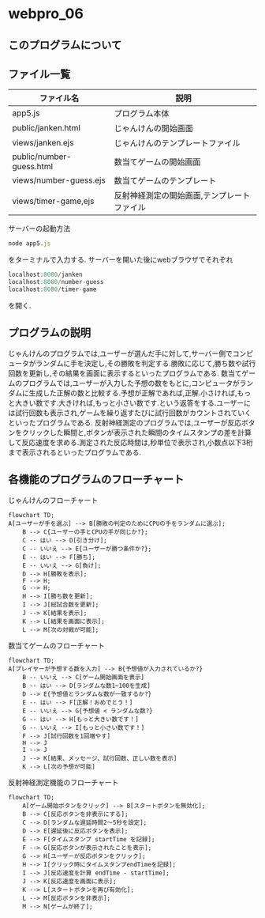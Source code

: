 # webpro_06
## このプログラムについて
## ファイル一覧
ファイル名 | 説明
-|-
app5.js | プログラム本体
public/janken.html | じゃんけんの開始画面
views/janken.ejs | じゃんけんのテンプレートファイル
public/number-guess.html | 数当てゲームの開始画面
views/number-guess.ejs | 数当てゲームのテンプレート
views/timer-game,ejs | 反射神経測定の開始画面,テンプレートファイル

サーバーの起動方法
```javascript
node app5.js
```
をターミナルで入力する.
サーバーを開いた後にwebブラウザでそれぞれ
```javascript
localhost:8080/janken
localhost:8080/number-guess
localhost:8080/timer-game
```
を開く.
## プログラムの説明
じゃんけんのプログラムでは,ユーザーが選んだ手に対して,サーバー側でコンピュータがランダムに手を決定し,その勝敗を判定する.勝敗に応じて,勝ち数や試行回数を更新し,その結果を画面に表示するといったプログラムである.
数当てゲームのプログラムでは,ユーザーが入力した予想の数をもとに,コンピュータがランダムに生成した正解の数と比較する.予想が正解であれば,正解.小さければ,もっと大きい数です.大きければ,もっと小さい数です.という返答をする.ユーザーには試行回数も表示され,ゲームを繰り返すたびに試行回数がカウントされていくといったプログラムである.
反射神経測定のプログラムでは,ユーザーが反応ボタンをクリックした瞬間と,ボタンが表示された瞬間のタイムスタンプの差を計算して反応速度を求める.測定された反応時間は,秒単位で表示され,小数点以下3桁まで表示されるといったプログラムである.
## 各機能のプログラムのフローチャート
じゃんけんのフローチャート
```mermaid
flowchart TD;
A[ユーザーが手を選ぶ] --> B[勝敗の判定のためにCPUの手をランダムに選ぶ];
    B --> C{ユーザーの手とCPUの手が同じか?};
    C -- はい --> D[引き分け];
    C -- いいえ --> E{ユーザーが勝つ条件か?};
    E -- はい --> F[勝ち];
    E -- いいえ --> G[負け];
    D --> H[勝敗を表示];
    F --> H;
    G --> H;
    H --> I[勝ち数を更新];
    I --> J[総試合数を更新];
    J --> K[結果を表示];
    K --> L[結果を画面に表示];
    L --> M[次の対戦が可能];
```
数当てゲームのフローチャート
```mermaid
flowchart TD;
A[プレイヤーが予想する数を入力] --> B{予想値が入力されているか?}
    B -- いいえ --> C[ゲーム開始画面を表示]
    B -- はい --> D[ランダムな数1~100を生成]
    D --> E{予想値とランダムな数が一致するか?}
    E -- はい --> F[正解！おめでとう！]
    E -- いいえ --> G{予想値 < ランダムな数?}
    G -- はい --> H[もっと大きい数です！]
    G -- いいえ --> I[もっと小さい数です！]
    F --> J[試行回数を1回増やす]
    H --> J
    I --> J
    J --> K[結果、メッセージ、試行回数、正しい数を表示]
    K --> L[次の予想が可能]
```
反射神経測定機能のフローチャート
```mermaid
flowchart TD;
    A[ゲーム開始ボタンをクリック] --> B[スタートボタンを無効化];
    B --> C[反応ボタンを非表示にする];
    C --> D[ランダムな遅延時間2〜5秒を設定];
    D --> E[遅延後に反応ボタンを表示];
    E --> F[タイムスタンプ startTime を記録];
    F --> G[反応ボタンが表示されたことを表示];
    G --> H[ユーザーが反応ボタンをクリック];
    H --> I[クリック時にタイムスタンプendTimeを記録];
    I --> J[反応速度を計算 endTime - startTime];
    J --> K[反応速度を画面に表示];
    K --> L[スタートボタンを再び有効化];
    L --> M[反応ボタンを非表示];
    M --> N[ゲームが終了];
```
